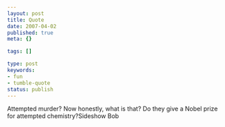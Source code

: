 ```yaml
---
layout: post
title: Quote
date: 2007-04-02
published: true
meta: {}

tags: []

type: post
keywords:
- fun
- tumble-quote
status: publish
---
```

<!-- blockquote  -->Attempted murder? Now honestly, what is that? Do they give a Nobel prize for attempted chemistry?<!-- endblockquote  -->Sideshow Bob
